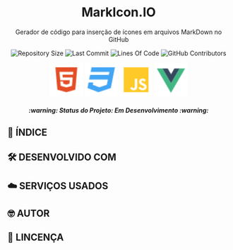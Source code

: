 <h1 align="center">MarkIcon.IO</h1>
<p align="center">Gerador de código para inserção de ícones em arquivos MarkDown no GitHub</p>

<p align="center">
<img alt="Repository Size" src="https://img.shields.io/github/repo-size/LucasCastro99/MarkIcon.IO?color=FFD43B&label=Tamanho%20do%20Reposit%C3%B3rio">
<img alt="Last Commit" src="https://img.shields.io/github/last-commit/LucasCastro99/MarkIcon.IO?color=346b31&label=%C3%9Altimo%20Commit">
<img alt="Lines Of Code" src="https://img.shields.io/tokei/lines/github/LucasCastro99/MarkIcon.IO?color=306998&label=Linhas%20de%20C%C3%B3digo">
<img alt="GitHub Contributors" src="https://img.shields.io/github/contributors/LucasCastro99/MarkIcon.IO?color=646464&label=Contribuidores">
</p>

<p align="center">
<a href='https://en.wikipedia.org/wiki/HTML5'><img title='HTML' alt='HTML Icon' width='75' src='https://raw.githubusercontent.com/PKief/vscode-material-icon-theme/96b211be6f4eaf7d82990400c06d0e2787136a4d/icons/html.svg'></a>
<a href='https://en.wikipedia.org/wiki/CSS'><img title='CSS' alt='CSS Icon' width='75' src='https://raw.githubusercontent.com/PKief/vscode-material-icon-theme/96b211be6f4eaf7d82990400c06d0e2787136a4d/icons/css.svg'></a>
<a href='https://www.javascript.com/'><img title='JavaScript' alt='JavaScript Icon' width='75' src='https://raw.githubusercontent.com/PKief/vscode-material-icon-theme/96b211be6f4eaf7d82990400c06d0e2787136a4d/icons/javascript.svg'></a>
<a href='https://vuejs.org/'><img title='Vue' alt='Vue Icon' width='75' src='https://raw.githubusercontent.com/PKief/vscode-material-icon-theme/96b211be6f4eaf7d82990400c06d0e2787136a4d/icons/vue.svg'></a>
</p>

<h5 align="center">:warning: Status do Projeto: Em Desenvolvimento :warning:</h5>

## :mag_right: ÍNDICE
## :hammer_and_wrench: DESENVOLVIDO COM
## :cloud: SERVIÇOS USADOS
## :nerd_face: AUTOR
## :memo: LINCENÇA
